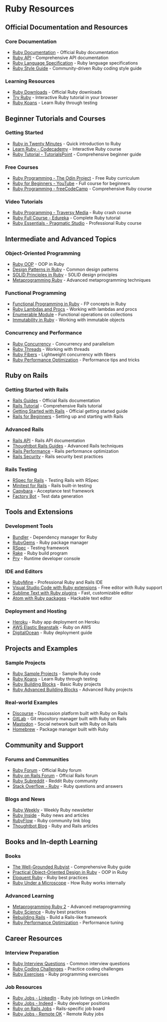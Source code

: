 # Ruby Resources

## Official Documentation and Resources

### Core Documentation
- [Ruby Documentation](https://www.ruby-lang.org/en/documentation/) - Official Ruby documentation
- [Ruby API](https://ruby-doc.org/) - Comprehensive API documentation
- [Ruby Language Specification](https://ruby-spec.org/) - Ruby language specifications
- [Ruby Style Guide](https://rubystyle.guide/) - Community-driven Ruby coding style guide

### Learning Resources
- [Ruby Downloads](https://www.ruby-lang.org/en/downloads/) - Official Ruby downloads
- [Try Ruby](https://try.ruby-lang.org/) - Interactive Ruby tutorial in your browser
- [Ruby Koans](http://rubykoans.com/) - Learn Ruby through testing

## Beginner Tutorials and Courses

### Getting Started
- [Ruby in Twenty Minutes](https://www.ruby-lang.org/en/documentation/quickstart/) - Quick introduction to Ruby
- [Learn Ruby - Codecademy](https://www.codecademy.com/learn/learn-ruby) - Interactive Ruby course
- [Ruby Tutorial - TutorialsPoint](https://www.tutorialspoint.com/ruby/index.htm) - Comprehensive beginner guide

### Free Courses
- [Ruby Programming - The Odin Project](https://www.theodinproject.com/paths/full-stack-ruby-on-rails/courses/ruby-programming) - Free Ruby curriculum
- [Ruby for Beginners - YouTube](https://www.youtube.com/watch?v=t_ispmWmdjY) - Full course for beginners
- [Ruby Programming - freeCodeCamp](https://www.youtube.com/watch?v=t_ispmWmdjY) - Comprehensive Ruby course

### Video Tutorials
- [Ruby Programming - Traversy Media](https://www.youtube.com/watch?v=8wZ2ZD--VTk) - Ruby crash course
- [Ruby Full Course - Edureka](https://www.youtube.com/watch?v=Dji9ALCgfpM) - Complete Ruby tutorial
- [Ruby Essentials - Pragmatic Studio](https://pragmaticstudio.com/ruby) - Professional Ruby course

## Intermediate and Advanced Topics

### Object-Oriented Programming
- [Ruby OOP](https://www.ruby-lang.org/en/documentation/ruby-from-other-languages/) - OOP in Ruby
- [Design Patterns in Ruby](https://github.com/davidgf/design-patterns-in-ruby) - Common design patterns
- [SOLID Principles in Ruby](https://rubygarage.org/blog/solid-principles-of-ood) - SOLID design principles
- [Metaprogramming Ruby](https://pragprog.com/titles/ppmetr2/metaprogramming-ruby-2/) - Advanced metaprogramming techniques

### Functional Programming
- [Functional Programming in Ruby](https://www.toptal.com/ruby/functional-programming-in-ruby) - FP concepts in Ruby
- [Ruby Lambdas and Procs](https://www.rubyguides.com/2016/02/ruby-procs-and-lambdas/) - Working with lambdas and procs
- [Enumerable Module](https://ruby-doc.org/core-3.0.0/Enumerable.html) - Functional operations on collections
- [Immutability in Ruby](https://blog.appsignal.com/2018/09/25/ruby-magic-immutability.html) - Working with immutable objects

### Concurrency and Performance
- [Ruby Concurrency](https://www.toptal.com/ruby/ruby-concurrency-and-parallelism-a-practical-primer) - Concurrency and parallelism
- [Ruby Threads](https://ruby-doc.org/core-3.0.0/Thread.html) - Working with threads
- [Ruby Fibers](https://ruby-doc.org/core-3.0.0/Fiber.html) - Lightweight concurrency with fibers
- [Ruby Performance Optimization](https://www.speedshop.co/blog/) - Performance tips and tricks

## Ruby on Rails

### Getting Started with Rails
- [Rails Guides](https://guides.rubyonrails.org/) - Official Rails documentation
- [Rails Tutorial](https://www.railstutorial.org/book) - Comprehensive Rails tutorial
- [Getting Started with Rails](https://guides.rubyonrails.org/getting_started.html) - Official getting started guide
- [Rails for Beginners](https://gorails.com/start) - Setting up and starting with Rails

### Advanced Rails
- [Rails API](https://api.rubyonrails.org/) - Rails API documentation
- [Thoughtbot Rails Guides](https://thoughtbot.com/upcase/rails) - Advanced Rails techniques
- [Rails Performance](https://www.speedshop.co/rails-performance-book.html) - Rails performance optimization
- [Rails Security](https://guides.rubyonrails.org/security.html) - Rails security best practices

### Rails Testing
- [RSpec for Rails](https://relishapp.com/rspec/rspec-rails/docs) - Testing Rails with RSpec
- [Minitest for Rails](https://guides.rubyonrails.org/testing.html) - Rails built-in testing
- [Capybara](https://github.com/teamcapybara/capybara) - Acceptance test framework
- [Factory Bot](https://github.com/thoughtbot/factory_bot) - Test data generation

## Tools and Extensions

### Development Tools
- [Bundler](https://bundler.io/) - Dependency manager for Ruby
- [RubyGems](https://rubygems.org/) - Ruby package manager
- [RSpec](https://rspec.info/) - Testing framework
- [Rake](https://ruby.github.io/rake/) - Ruby build program
- [Pry](https://pry.github.io/) - Runtime developer console

### IDE and Editors
- [RubyMine](https://www.jetbrains.com/ruby/) - Professional Ruby and Rails IDE
- [Visual Studio Code with Ruby extensions](https://code.visualstudio.com/) - Free editor with Ruby support
- [Sublime Text with Ruby plugins](https://www.sublimetext.com/) - Fast, customizable editor
- [Atom with Ruby packages](https://atom.io/) - Hackable text editor

### Deployment and Hosting
- [Heroku](https://devcenter.heroku.com/articles/getting-started-with-ruby) - Ruby app deployment on Heroku
- [AWS Elastic Beanstalk](https://docs.aws.amazon.com/elasticbeanstalk/latest/dg/ruby-rails-tutorial.html) - Ruby on AWS
- [DigitalOcean](https://www.digitalocean.com/community/tutorials/how-to-deploy-a-rails-app-with-puma-and-nginx-on-ubuntu-14-04) - Ruby deployment guide

## Projects and Examples

### Sample Projects
- [Ruby Sample Projects](https://github.com/ruby/ruby/tree/master/sample) - Sample Ruby code
- [Ruby Koans](https://github.com/edgecase/ruby_koans) - Learn Ruby through testing
- [Ruby Building Blocks](https://github.com/TheOdinProject/curriculum/tree/master/ruby_programming/basic_ruby/project_building_blocks) - Basic Ruby projects
- [Ruby Advanced Building Blocks](https://github.com/TheOdinProject/curriculum/tree/master/ruby_programming/basic_ruby/project_advanced_building_blocks) - Advanced Ruby projects

### Real-world Examples
- [Discourse](https://github.com/discourse/discourse) - Discussion platform built with Ruby on Rails
- [GitLab](https://github.com/gitlabhq/gitlabhq) - Git repository manager built with Ruby on Rails
- [Mastodon](https://github.com/mastodon/mastodon) - Social network built with Ruby on Rails
- [Homebrew](https://github.com/Homebrew/brew) - Package manager built with Ruby

## Community and Support

### Forums and Communities
- [Ruby Forum](https://www.ruby-forum.com/) - Official Ruby forum
- [Ruby on Rails Forum](https://discuss.rubyonrails.org/) - Official Rails forum
- [Ruby Subreddit](https://www.reddit.com/r/ruby/) - Reddit Ruby community
- [Stack Overflow - Ruby](https://stackoverflow.com/questions/tagged/ruby) - Ruby questions and answers

### Blogs and News
- [Ruby Weekly](https://rubyweekly.com/) - Weekly Ruby newsletter
- [Ruby Inside](https://rubyinside.com/) - Ruby news and articles
- [RubyFlow](https://rubyflow.com/) - Ruby community link blog
- [Thoughtbot Blog](https://thoughtbot.com/blog) - Ruby and Rails articles

## Books and In-depth Learning

### Books
- [The Well-Grounded Rubyist](https://www.manning.com/books/the-well-grounded-rubyist-third-edition) - Comprehensive Ruby guide
- [Practical Object-Oriented Design in Ruby](https://www.poodr.com/) - OOP in Ruby
- [Eloquent Ruby](https://eloquentruby.com/) - Ruby best practices
- [Ruby Under a Microscope](http://patshaughnessy.net/ruby-under-a-microscope) - How Ruby works internally

### Advanced Learning
- [Metaprogramming Ruby 2](https://pragprog.com/titles/ppmetr2/metaprogramming-ruby-2/) - Advanced metaprogramming
- [Ruby Science](https://github.com/thoughtbot/ruby-science) - Ruby best practices
- [Rebuilding Rails](https://rebuilding-rails.com/) - Build a Rails-like framework
- [Ruby Performance Optimization](https://pragprog.com/titles/adrpo/ruby-performance-optimization/) - Performance tuning

## Career Resources

### Interview Preparation
- [Ruby Interview Questions](https://www.interviewcake.com/ruby-interview-questions) - Common interview questions
- [Ruby Coding Challenges](https://www.codewars.com/?language=ruby) - Practice coding challenges
- [Ruby Exercises](https://exercism.io/tracks/ruby) - Ruby programming exercises

### Job Resources
- [Ruby Jobs - LinkedIn](https://www.linkedin.com/jobs/ruby-jobs) - Ruby job listings on LinkedIn
- [Ruby Jobs - Indeed](https://www.indeed.com/q-ruby-developer-jobs.html) - Ruby developer positions
- [Ruby on Rails Jobs](https://www.rorjobs.com/) - Rails-specific job board
- [Ruby Jobs - Remote OK](https://remoteok.com/remote-ruby-jobs) - Remote Ruby jobs
